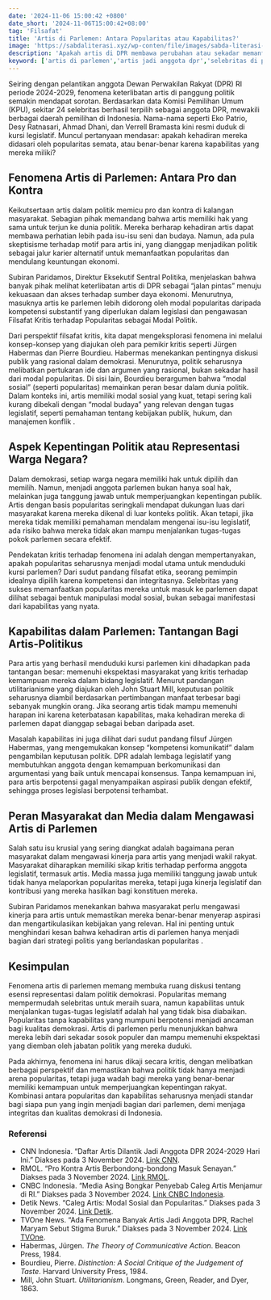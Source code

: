 ```yaml
---
date: '2024-11-06 15:00:42 +0800'
date_short: '2024-11-06T15:00:42+08:00'
tag: 'Filsafat'
title: 'Artis di Parlemen: Antara Popularitas atau Kapabilitas?'
image: 'https://sabdaliterasi.xyz/wp-conten/file/images/sabda-literasi-artis-di-parlemen-antara-popularitas-atau-kapabilitas.jpg'
description: 'Apakah artis di DPR membawa perubahan atau sekadar memanfaatkan popularitas? Artikel ini mengulas perdebatan kritis tentang peran selebritas di parlemen.'
keyword: ['artis di parlemen','artis jadi anggota dpr','selebritas di politik','popularitas artis di dpr','kapabilitas artis sebagai politisi','pro kontra artis di parlemen','kinerja artis di dpr','artis dan politik','popularitas atau kapabilitas','artis sebagai wakil rakyat','artis menjadi politisi']
---
```

<p>Seiring dengan pelantikan anggota Dewan Perwakilan Rakyat (DPR) RI periode 2024-2029, fenomena keterlibatan artis di panggung politik semakin mendapat sorotan. Berdasarkan data Komisi Pemilihan Umum (KPU), sekitar 24 selebritas berhasil terpilih sebagai anggota DPR, mewakili berbagai daerah pemilihan di Indonesia. Nama-nama seperti Eko Patrio, Desy Ratnasari, Ahmad Dhani, dan Verrell Bramasta kini resmi duduk di kursi legislatif. Muncul pertanyaan mendasar: apakah kehadiran mereka didasari oleh popularitas semata, atau benar-benar karena kapabilitas yang mereka miliki?</p><h2><strong>Fenomena Artis di Parlemen: Antara Pro dan Kontra</strong></h2><p>Keikutsertaan artis dalam politik memicu pro dan kontra di kalangan masyarakat. Sebagian pihak memandang bahwa artis memiliki hak yang sama untuk terjun ke dunia politik. Mereka berharap kehadiran artis dapat membawa perhatian lebih pada isu-isu seni dan budaya. Namun, ada pula skeptisisme terhadap motif para artis ini, yang dianggap menjadikan politik sebagai jalur karier alternatif untuk memanfaatkan popularitas dan mendulang keuntungan ekonomi.</p><p>Subiran Paridamos, Direktur Eksekutif Sentral Politika, menjelaskan bahwa banyak pihak melihat keterlibatan artis di DPR sebagai “jalan pintas” menuju kekuasaan dan akses terhadap sumber daya ekonomi. Menurutnya, masuknya artis ke parlemen lebih didorong oleh modal popularitas daripada kompetensi substantif yang diperlukan dalam legislasi dan pengawasan Filsafat Kritis terhadap Popularitas sebagai Modal Politik.</p><p>Dari perspektif filsafat kritis, kita dapat mengeksplorasi fenomena ini melalui konsep-konsep yang diajukan oleh para pemikir kritis seperti Jürgen Habermas dan Pierre Bourdieu. Habermas menekankan pentingnya diskusi publik yang rasional dalam demokrasi. Menurutnya, politik seharusnya melibatkan pertukaran ide dan argumen yang rasional, bukan sekadar hasil dari modal popularitas. Di sisi lain, Bourdieu berargumen bahwa “modal sosial” (seperti popularitas) memainkan peran besar dalam dunia politik. Dalam konteks ini, artis memiliki modal sosial yang kuat, tetapi sering kali kurang dibekali dengan “modal budaya” yang relevan dengan tugas legislatif, seperti pemahaman tentang kebijakan publik, hukum, dan manajemen konflik .</p><h2><strong>Aspek Kepentingan Politik atau Representasi Warga Negara?</strong></h2><p>Dalam demokrasi, setiap warga negara memiliki hak untuk dipilih dan memilih. Namun, menjadi anggota parlemen bukan hanya soal hak, melainkan juga tanggung jawab untuk memperjuangkan kepentingan publik. Artis dengan basis popularitas seringkali mendapat dukungan luas dari masyarakat karena mereka dikenal di luar konteks politik. Akan tetapi, jika mereka tidak memiliki pemahaman mendalam mengenai isu-isu legislatif, ada risiko bahwa mereka tidak akan mampu menjalankan tugas-tugas pokok parlemen secara efektif.</p><p>Pendekatan kritis terhadap fenomena ini adalah dengan mempertanyakan, apakah popularitas seharusnya menjadi modal utama untuk menduduki kursi parlemen? Dari sudut pandang filsafat etika, seorang pemimpin idealnya dipilih karena kompetensi dan integritasnya. Selebritas yang sukses memanfaatkan popularitas mereka untuk masuk ke parlemen dapat dilihat sebagai bentuk manipulasi modal sosial, bukan sebagai manifestasi dari kapabilitas yang nyata.</p><h2><strong>Kapabilitas dalam Parlemen: Tantangan Bagi Artis-Politikus</strong></h2><p>Para artis yang berhasil menduduki kursi parlemen kini dihadapkan pada tantangan besar: memenuhi ekspektasi masyarakat yang kritis terhadap kemampuan mereka dalam bidang legislatif. Menurut pandangan utilitarianisme yang diajukan oleh John Stuart Mill, keputusan politik seharusnya diambil berdasarkan pertimbangan manfaat terbesar bagi sebanyak mungkin orang. Jika seorang artis tidak mampu memenuhi harapan ini karena keterbatasan kapabilitas, maka kehadiran mereka di parlemen dapat dianggap sebagai beban daripada aset.</p><p>Masalah kapabilitas ini juga dilihat dari sudut pandang filsuf Jürgen Habermas, yang mengemukakan konsep “kompetensi komunikatif” dalam pengambilan keputusan politik. DPR adalah lembaga legislatif yang membutuhkan anggota dengan kemampuan berkomunikasi dan argumentasi yang baik untuk mencapai konsensus. Tanpa kemampuan ini, para artis berpotensi gagal menyampaikan aspirasi publik dengan efektif, sehingga proses legislasi berpotensi terhambat.</p><h2><strong>Peran Masyarakat dan Media dalam Mengawasi Artis di Parlemen</strong></h2><p>Salah satu isu krusial yang sering diangkat adalah bagaimana peran masyarakat dalam mengawasi kinerja para artis yang menjadi wakil rakyat. Masyarakat diharapkan memiliki sikap kritis terhadap performa anggota legislatif, termasuk artis. Media massa juga memiliki tanggung jawab untuk tidak hanya melaporkan popularitas mereka, tetapi juga kinerja legislatif dan kontribusi yang mereka hasilkan bagi konstituen mereka.</p><p>Subiran Paridamos menekankan bahwa masyarakat perlu mengawasi kinerja para artis untuk memastikan mereka benar-benar menyerap aspirasi dan mengartikulasikan kebijakan yang relevan. Hal ini penting untuk menghindari kesan bahwa kehadiran artis di parlemen hanya menjadi bagian dari strategi politis yang berlandaskan popularitas .</p><h2><strong>Kesimpulan </strong></h2><p>Fenomena artis di parlemen memang membuka ruang diskusi tentang esensi representasi dalam politik demokrasi. Popularitas memang mempermudah selebritas untuk meraih suara, namun kapabilitas untuk menjalankan tugas-tugas legislatif adalah hal yang tidak bisa diabaikan. Popularitas tanpa kapabilitas yang mumpuni berpotensi menjadi ancaman bagi kualitas demokrasi. Artis di parlemen perlu menunjukkan bahwa mereka lebih dari sekadar sosok populer dan mampu memenuhi ekspektasi yang diemban oleh jabatan politik yang mereka duduki.</p><p>Pada akhirnya, fenomena ini harus dikaji secara kritis, dengan melibatkan berbagai perspektif dan memastikan bahwa politik tidak hanya menjadi arena popularitas, tetapi juga wadah bagi mereka yang benar-benar memiliki kemampuan untuk memperjuangkan kepentingan rakyat. Kombinasi antara popularitas dan kapabilitas seharusnya menjadi standar bagi siapa pun yang ingin menjadi bagian dari parlemen, demi menjaga integritas dan kualitas demokrasi di Indonesia.</p><h3>Referensi</h3><ul><li>CNN Indonesia. “Daftar Artis Dilantik Jadi Anggota DPR 2024-2029 Hari Ini.” Diakses pada 3 November 2024. <a href="https://www.cnnindonesia.com/hiburan/20241001090932-234-1150202/daftar-artis-dilantik-jadi-anggota-dpr-2024-2029-hari-ini" target="_blank" rel="nofollow noopener noreferrer">Link CNN</a>.</li><li>RMOL. “Pro Kontra Artis Berbondong-bondong Masuk Senayan.” Diakses pada 3 November 2024. <a href="https://rmol.id/politik/read/2024/10/02/639192/pro-kontra-artis-berbondong-bondong-masuk-senayan" target="_blank" rel="nofollow noopener noreferrer">Link RMOL</a>.</li><li>CNBC Indonesia. “Media Asing Bongkar Penyebab Caleg Artis Menjamur di RI.” Diakses pada 3 November 2024. <a href="https://www.cnbcindonesia.com/news/20240213174027-4-513933/media-asing-bongkar-penyebab-caleg-artis-menjamur-di-ri" target="_blank" rel="nofollow noopener noreferrer">Link CNBC Indonesia</a>.</li><li>Detik News. “Caleg Artis: Modal Sosial dan Popularitas.” Diakses pada 3 November 2024. <a href="https://news.detik.com/kolom/d-7216558/caleg-artis-modal-sosial-dan-popularitas" target="_blank" rel="nofollow noopener noreferrer">Link Detik</a>.</li><li>TVOne News. “Ada Fenomena Banyak Artis Jadi Anggota DPR, Rachel Maryam Sebut Stigma Buruk.” Diakses pada 3 November 2024. <a href="https://www.tvonenews.com/berita/nasional/252160-ada-fenomena-banyak-artis-jadi-anggota-dpr-rachel-maryam-sebut-stigma-buruk?page=all" target="_blank" rel="nofollow noopener noreferrer">Link TVOne</a>.</li><li>Habermas, Jürgen. <em>The Theory of Communicative Action</em>. Beacon Press, 1984.</li><li>Bourdieu, Pierre. <em>Distinction: A Social Critique of the Judgement of Taste</em>. Harvard University Press, 1984.</li><li>Mill, John Stuart. <em>Utilitarianism</em>. Longmans, Green, Reader, and Dyer, 1863.</li></ul>
